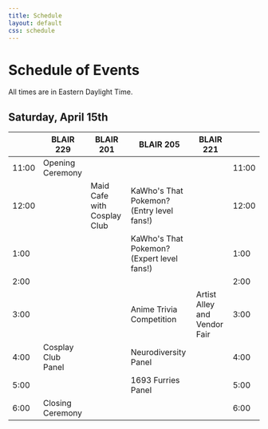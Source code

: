 ```yaml
---
title: Schedule
layout: default
css: schedule
---
```


<!-- Thanks for the HTML export google sheets! -->

# Schedule of Events

All times are in Eastern Daylight Time.

## Saturday, April 15th
<div class="ritz grid-container" dir="ltr" markdown="0">
    <table class="waffle" cellspacing="0" cellpadding="0">
        <thead>
            <tr>
                <th class="row-header freezebar-origin-ltr"></th>
                <th class = "column-headers-background">BLAIR 229</th>
                <th class="column-headers-background">BLAIR 201</th>
                <th class="column-headers-background">BLAIR 205</th>
                <th class="column-headers-background">BLAIR 221</th>
                <th class="row-header freezebar-origin-ltr"></th>
            </tr>
        </thead>
        <tbody>
            <tr>
                <td class="time">11:00</td>
                <td class="blue">Opening Ceremony</td>
                <td></td>
                <td></td>
                <td></td>
                <td class="time">11:00</td>
            </tr>
            <tr>
                <td class="time">12:00</td>
                <td></td>
                <td class="yellow">Maid Cafe with Cosplay Club</td>
                <td class = "blue">KaWho's That Pokemon? (Entry level fans!)</td>
                <td></td>
                <td class="time">12:00</td>
            </tr>
            <tr>
                <td class="time">1:00</td>
                <td></td>
                <td class="yellow"></td>
                <td class = "blue">KaWho's That Pokemon? (Expert level fans!)</td>
                <td></td>
                <td class="time">1:00</td>
            </tr>
            <tr>
                <td class="time">2:00</td>
                <td></td>
                <td class="yellow"></td>
                <td></td>
                <td></td>
                <td class="time">2:00</td>
            </tr>
            <tr>
                <td class="time">3:00</td>
                <td></td>
                <td></td>
                <td class="yellow">Anime Trivia Competition</td>
                <td class="blue">Artist Alley and Vendor Fair</td>
                <td class="time">3:00</td>
            </tr>
            <tr>
                <td class="time">4:00</td>
                <td class = "yellow">Cosplay Club Panel</td>
                <td></td>
                <td class = "blue">Neurodiversity Panel</td>
                <td class="blue"></td>
                <td class="time">4:00</td>
            </tr>
            <tr>
                <td class="time">5:00</td>
                <td></td>
                <td></td>
                <td class = "yellow">1693 Furries Panel</td>
                <td class="blue"></td>
                <td class="time">5:00</td>
            </tr>
            <tr>
                <td class="time">6:00</td>
                <td class="blue">Closing Ceremony</td>
                <td></td>
                <td></td>
                <td></td>
                <td class="time">6:00</td>
            </tr>
        </tbody>
    </table>
</div>

<!--# Coming Soon! -->
